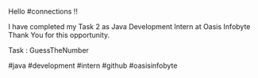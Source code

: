 Hello #connections !!

I have completed my Task 2 as Java Development Intern at Oasis Infobyte Thank You for this opportunity.

Task : GuessTheNumber

#java #development #intern #github #oasisinfobyte
